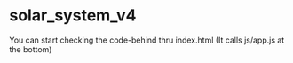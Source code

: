 # solar_system_v4

You can start checking the code-behind thru index.html (It calls js/app.js at the bottom)
